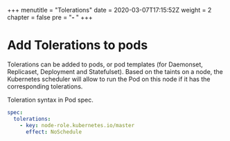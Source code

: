 +++
menutitle = "Tolerations"
date = 2020-03-07T17:15:52Z
weight = 2
chapter = false
pre = "<b>- </b>"
+++

# Add Tolerations to pods

Tolerations can be added to pods, or pod templates (for Daemonset, Replicaset, Deployment and Statefulset).
Based on the taints on a node, the Kubernetes scheduler will allow to run the Pod on this node if it has the corresponding tolerations.

Toleration syntax in Pod spec.

```yaml
spec:
  tolerations:
    - key: node-role.kubernetes.io/master
      effect: NoSchedule
```